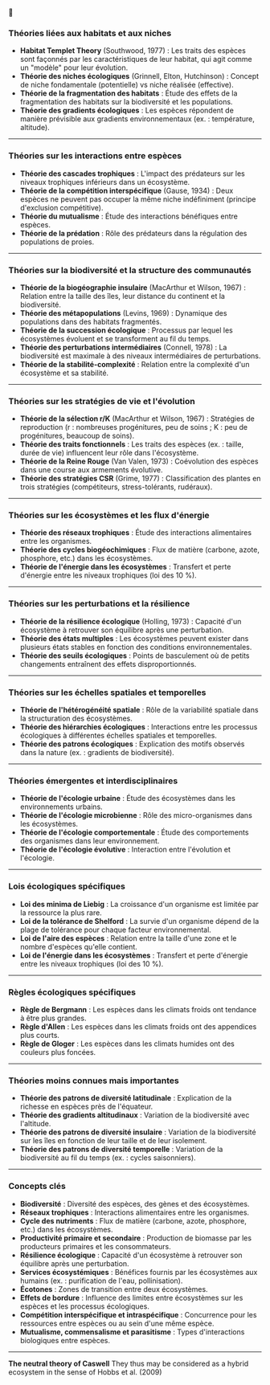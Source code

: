 
🔴
### **Théories liées aux habitats et aux niches**

- **Habitat Templet Theory** (Southwood, 1977) : Les traits des espèces sont façonnés par les caractéristiques de leur habitat, qui agit comme un "modèle" pour leur évolution.
- **Théorie des niches écologiques** (Grinnell, Elton, Hutchinson) : Concept de niche fondamentale (potentielle) vs niche réalisée (effective).
- **Théorie de la fragmentation des habitats** : Étude des effets de la fragmentation des habitats sur la biodiversité et les populations.
- **Théorie des gradients écologiques** : Les espèces répondent de manière prévisible aux gradients environnementaux (ex. : température, altitude).

---

### **Théories sur les interactions entre espèces**

- **Théorie des cascades trophiques** : L'impact des prédateurs sur les niveaux trophiques inférieurs dans un écosystème.
- **Théorie de la compétition interspécifique** (Gause, 1934) : Deux espèces ne peuvent pas occuper la même niche indéfiniment (principe d'exclusion compétitive).
- **Théorie du mutualisme** : Étude des interactions bénéfiques entre espèces.
- **Théorie de la prédation** : Rôle des prédateurs dans la régulation des populations de proies.

---

### **Théories sur la biodiversité et la structure des communautés**

- **Théorie de la biogéographie insulaire** (MacArthur et Wilson, 1967) : Relation entre la taille des îles, leur distance du continent et la biodiversité.
- **Théorie des métapopulations** (Levins, 1969) : Dynamique des populations dans des habitats fragmentés.
- **Théorie de la succession écologique** : Processus par lequel les écosystèmes évoluent et se transforment au fil du temps.
- **Théorie des perturbations intermédiaires** (Connell, 1978) : La biodiversité est maximale à des niveaux intermédiaires de perturbations.
- **Théorie de la stabilité-complexité** : Relation entre la complexité d'un écosystème et sa stabilité.

---

### **Théories sur les stratégies de vie et l'évolution**

- **Théorie de la sélection r/K** (MacArthur et Wilson, 1967) : Stratégies de reproduction (r : nombreuses progénitures, peu de soins ; K : peu de progénitures, beaucoup de soins).
- **Théorie des traits fonctionnels** : Les traits des espèces (ex. : taille, durée de vie) influencent leur rôle dans l'écosystème.
- **Théorie de la Reine Rouge** (Van Valen, 1973) : Coévolution des espèces dans une course aux armements évolutive.
- **Théorie des stratégies CSR** (Grime, 1977) : Classification des plantes en trois stratégies (compétiteurs, stress-tolérants, rudéraux).

---

### **Théories sur les écosystèmes et les flux d'énergie**

- **Théorie des réseaux trophiques** : Étude des interactions alimentaires entre les organismes.
- **Théorie des cycles biogéochimiques** : Flux de matière (carbone, azote, phosphore, etc.) dans les écosystèmes.
- **Théorie de l'énergie dans les écosystèmes** : Transfert et perte d'énergie entre les niveaux trophiques (loi des 10 %).

---

### **Théories sur les perturbations et la résilience**

- **Théorie de la résilience écologique** (Holling, 1973) : Capacité d'un écosystème à retrouver son équilibre après une perturbation.
- **Théorie des états multiples** : Les écosystèmes peuvent exister dans plusieurs états stables en fonction des conditions environnementales.
- **Théorie des seuils écologiques** : Points de basculement où de petits changements entraînent des effets disproportionnés.

---

### **Théories sur les échelles spatiales et temporelles**

- **Théorie de l'hétérogénéité spatiale** : Rôle de la variabilité spatiale dans la structuration des écosystèmes.
- **Théorie des hiérarchies écologiques** : Interactions entre les processus écologiques à différentes échelles spatiales et temporelles.
- **Théorie des patrons écologiques** : Explication des motifs observés dans la nature (ex. : gradients de biodiversité).

---

### **Théories émergentes et interdisciplinaires**

- **Théorie de l'écologie urbaine** : Étude des écosystèmes dans les environnements urbains.
- **Théorie de l'écologie microbienne** : Rôle des micro-organismes dans les écosystèmes.
- **Théorie de l'écologie comportementale** : Étude des comportements des organismes dans leur environnement.
- **Théorie de l'écologie évolutive** : Interaction entre l'évolution et l'écologie.

---

### **Lois écologiques spécifiques**

- **Loi des minima de Liebig** : La croissance d'un organisme est limitée par la ressource la plus rare.
- **Loi de la tolérance de Shelford** : La survie d'un organisme dépend de la plage de tolérance pour chaque facteur environnemental.
- **Loi de l'aire des espèces** : Relation entre la taille d'une zone et le nombre d'espèces qu'elle contient.
- **Loi de l'énergie dans les écosystèmes** : Transfert et perte d'énergie entre les niveaux trophiques (loi des 10 %).

---

### **Règles écologiques spécifiques**

- **Règle de Bergmann** : Les espèces dans les climats froids ont tendance à être plus grandes.
- **Règle d'Allen** : Les espèces dans les climats froids ont des appendices plus courts.
- **Règle de Gloger** : Les espèces dans les climats humides ont des couleurs plus foncées.

---

### **Théories moins connues mais importantes**

- **Théorie des patrons de diversité latitudinale** : Explication de la richesse en espèces près de l'équateur.
- **Théorie des gradients altitudinaux** : Variation de la biodiversité avec l'altitude.
- **Théorie des patrons de diversité insulaire** : Variation de la biodiversité sur les îles en fonction de leur taille et de leur isolement.
- **Théorie des patrons de diversité temporelle** : Variation de la biodiversité au fil du temps (ex. : cycles saisonniers).

---

### **Concepts clés**

- **Biodiversité** : Diversité des espèces, des gènes et des écosystèmes.
- **Réseaux trophiques** : Interactions alimentaires entre les organismes.
- **Cycle des nutriments** : Flux de matière (carbone, azote, phosphore, etc.) dans les écosystèmes.
- **Productivité primaire et secondaire** : Production de biomasse par les producteurs primaires et les consommateurs.
- **Résilience écologique** : Capacité d'un écosystème à retrouver son équilibre après une perturbation.
- **Services écosystémiques** : Bénéfices fournis par les écosystèmes aux humains (ex. : purification de l'eau, pollinisation).
- **Écotones** : Zones de transition entre deux écosystèmes.
- **Effets de bordure** : Influence des limites entre écosystèmes sur les espèces et les processus écologiques.
- **Compétition interspécifique et intraspécifique** : Concurrence pour les ressources entre espèces ou au sein d'une même espèce.
- **Mutualisme, commensalisme et parasitisme** : Types d'interactions biologiques entre espèces.

---

**The neutral theory of Caswell**
They thus may be considered as a hybrid ecosystem in the sense of Hobbs et al. (2009)